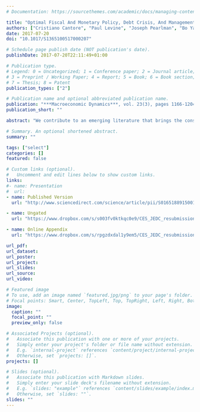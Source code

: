 ```yaml
---
# Documentation: https://sourcethemes.com/academic/docs/managing-content/

title: "Optimal Fiscal And Monetary Policy, Debt Crisis, And Management"
authors: ["Cristiano Cantore", "Paul Levine", "Joseph Pearlman", "Bo Yang"]
date: 2017-07-20
doi: "10.1017/S1365100517000207"

# Schedule page publish date (NOT publication's date).
publishDate: 2017-07-20T22:11:49+01:00

# Publication type.
# Legend: 0 = Uncategorized; 1 = Conference paper; 2 = Journal article;
# 3 = Preprint / Working Paper; 4 = Report; 5 = Book; 6 = Book section;
# 7 = Thesis; 8 = Patent
publication_types: ["2"]

# Publication name and optional abbreviated publication name.
publication: "***Macroeconomic Dynamics***, vol. 23(3), pages 1166-1204, April"
publication_short: ""

abstract: "We contribute to an emerging literature that brings the constant elasticity of substitution (CES) specification of the production function into the analysis of business cycle fluctuations. Using US data, we estimate by Bayesian-Maximum-Likelihood methods a standard medium-sized DSGE model with a CES rather than Cobb–Douglas (CD) technology. We estimate a elasticity of substitution between capital and labour well below unity at 0.15–0.18. In a marginal likelihood race CES decisively beats the CD production and this is matched by its ability to fit the data better in terms of second moments. We show that this result is mainly driven by the implied fluctuations of factor shares under the CES specification. The CES model performance is further improved when the estimation is carried out under an imperfect information assumption. Hence the main message for DSGE models is that we should dismiss once and for all the use of CD for business cycle analysis."

# Summary. An optional shortened abstract.
summary: ""

tags: ["select"]
categories: []
featured: false

# Custom links (optional).
#   Uncomment and edit lines below to show custom links.
links:
#- name: Presentation
#  url:
- name: Published Version
  url: "http://www.sciencedirect.com/science/article/pii/S0165188915001736"

- name: Ungated
  url: "https://www.dropbox.com/s/s003fv0ktkqc0e9/CES_JEDC_resubmission_v6_Final.pdf?dl=0"

- name: Online Appendix
  url: "https://www.dropbox.com/s/rpgzdxdal1y9em5/CES_JEDC_resubmission_v6_Online_Appendix.pdf?dl=0"

url_pdf:
url_dataset:
url_poster:
url_project:
url_slides:
url_source:
url_video:

# Featured image
# To use, add an image named `featured.jpg/png` to your page's folder.
# Focal points: Smart, Center, TopLeft, Top, TopRight, Left, Right, BottomLeft, Bottom, BottomRight.
image:
  caption: ""
  focal_point: ""
  preview_only: false

# Associated Projects (optional).
#   Associate this publication with one or more of your projects.
#   Simply enter your project's folder or file name without extension.
#   E.g. `internal-project` references `content/project/internal-project/index.md`.
#   Otherwise, set `projects: []`.
projects: []

# Slides (optional).
#   Associate this publication with Markdown slides.
#   Simply enter your slide deck's filename without extension.
#   E.g. `slides: "example"` references `content/slides/example/index.md`.
#   Otherwise, set `slides: ""`.
slides: ""
---
```

